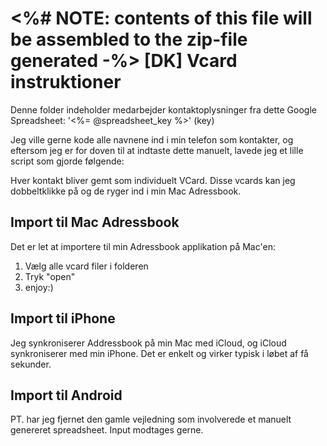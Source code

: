 <%# NOTE: contents of this file will be assembled to the zip-file generated -%>
[DK] Vcard instruktioner
========================
Denne folder indeholder medarbejder kontaktoplysninger fra dette Google Spreadsheet:
'<%= @spreadsheet_key %>' (key)

Jeg ville gerne kode alle navnene ind i min telefon som kontakter, og eftersom
jeg er for doven til at indtaste dette manuelt, lavede jeg et lille script som
gjorde følgende:

Hver kontakt bliver gemt som individuelt VCard. Disse vcards kan jeg dobbeltklikke
på og de ryger ind i min Mac Adressbook.



Import til Mac Adressbook
-------------------------

Det er let at importere til min Adressbook applikation på Mac'en:
1) Vælg alle vcard filer i folderen
2) Tryk "open"
3) enjoy:)


Import til iPhone
-----------------
Jeg synkroniserer Addressbook på min Mac med iCloud, og iCloud synkroniserer med
min iPhone. Det er enkelt og virker typisk i løbet af få sekunder.



Import til Android
------------------

PT. har jeg fjernet den gamle vejledning som involverede et manuelt genereret
spreadsheet. Input modtages gerne.
